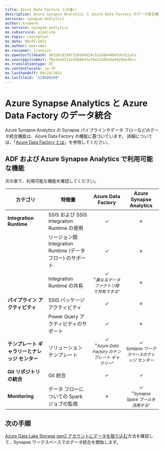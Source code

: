 ```yaml
---
title: Azure Data Factory との違い
description: Azure Synapse Analytics と Azure Data Factory のデータ統合機能の違いについて説明します
services: synapse-analytics
author: kromerm
ms.service: synapse-analytics
ms.subservice: pipeline
ms.topic: conceptual
ms.date: 09/07/2021
ms.author: makromer
ms.reviewer: jrasnick
ms.openlocfilehash: d8320c6356f310584d24c51a384446dfdcb22afa
ms.sourcegitcommit: f6e2ea5571e35b9ed3a79a22485eba4d20ae36cc
ms.translationtype: HT
ms.contentlocale: ja-JP
ms.lasthandoff: 09/24/2021
ms.locfileid: "128608168"
---
```

# <a name="data-integration-in-azure-synapse-analytics-versus-azure-data-factory"></a>Azure Synapse Analytics と Azure Data Factory のデータ統合

Azure Synapse Analytics の Synapse パイプラインやデータ フローなどのデータ統合機能は、Azure Data Factory の機能に基づいています。 詳細については、「[Azure Data Factory とは](../../data-factory/introduction.md)」を参照してください。


## <a name="available-features-in-adf--azure-synapse-analytics"></a>ADF および Azure Synapse Analytics で利用可能な機能

次の表で、利用可能な機能を確認してください。

| カテゴリ                 | 特徴量    |  Azure Data Factory  | Azure Synapse Analytics |
| ------------------------ | ---------- | :------------------: | :---------------------: |
| **Integration Runtime**  | SSIS および SSIS Integration Runtime の使用 | ✓ | ✗ |
|                          | リージョン間 Integration Runtime (データ フロー) のサポート | ✓ | ✗ |
|                          | Integration Runtime の共有 | ✓<br>"<small>*異なるデータ ファクトリ間で共有できる*" | ✗ |
| **パイプライン アクティビティ** | SSIS パッケージ アクティビティ | ✓ | ✗ |
|                          | Power Query アクティビティのサポート | ✓ | ✗ |
| **テンプレート ギャラリーとナレッジ センター** | ソリューション テンプレート | ✓<br>"<small>*Azure Data Factory のテンプレート ギャラリー*" | ✓<br><small>*Synapse ワークスペースのナレッジ センター* |
| **Git リポジトリの統合** | Git 統合 | ✓ | ✓ |
| **Monitoring**           | データ フローについての Spark ジョブの監視 | ✗ | ✓<br>"<small>*Synapse Spark プールを活用する*" |

## <a name="next-steps"></a>次の手順

[Azure Data Lake Storage gen2 アカウントにデータを取り込む](data-integration-data-lake.md)方法を確認して、Synapse ワークスペースでのデータ統合を開始します。
